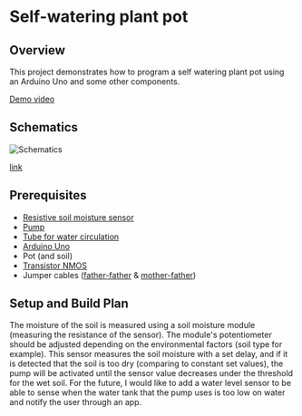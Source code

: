 # Self-watering plant pot
## Overview

This project demonstrates how to program a self watering plant pot using an Arduino Uno and some other components.

[Demo video](https://youtu.be/waJ72Oba2cE)

## Schematics
![Schematics](https://cdn.discordapp.com/attachments/919881028796022815/1229452084231802990/image.png?ex=662fbb7a&is=661d467a&hm=02e285ed95d764a0a3462c62fa1eb047778615f96f6232c2cf2bf16fd23db9e6& "Schematics")

[link](https://www.tinkercad.com/things/3SO8YjzOB94-fabulous-migelo?sharecode=gyDwqs92Q0ZnIrpdCgKclYIPxt_jRcUx42ZAR3JGFZU)


## Prerequisites

 - [Resistive soil moisture sensor](https://cleste.ro/modul-cu-senzor-umiditate-sol.html)
 - [Pump](https://cleste.ro/pompa-de-apa-3-6v.html)
 - [Tube for water circulation](https://cleste.ro/furtun-lung-de-apa-de-05m.html)
 - [Arduino Uno](https://cleste.ro/arduino-uno-r3-atmega328p.html)
 - Pot (and soil)
 - [Transistor NMOS](https://cleste.ro/transistor-irf-3205-pbf.html)
 - Jumper cables ([father-father](https://cleste.ro/65-fire-jumper.html) & [mother-father](https://cleste.ro/10-x-fire-dupont-mama-tata-10cm.html))

## Setup and Build Plan
The moisture of the soil is measured using a soil moisture module (measuring the resistance of the sensor). The module's potentiometer should be adjusted depending on the environmental factors (soil type for example). This sensor measures the soil moisture with a set delay, and if it is detected that the soil is too dry (comparing to constant set values), the pump will be activated until the sensor value decreases under the threshold for the wet soil.
For the future, I would like to add a water level sensor to be able to sense when the water tank that the pump uses is too low on water and notify the user through an app.
